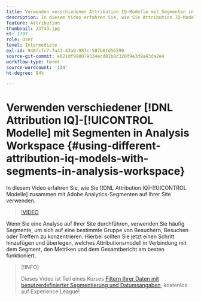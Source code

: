 ```yaml
---
title: Verwenden verschiedener Attribution IQ-Modelle mit Segmenten in Analysis Workspace
description: In diesem Video erfahren Sie, wie Sie Attribution IQ-Modelle zusammen mit Adobe Analytics-Segmenten auf Ihrer Site verwenden.
feature: Attribution
thumbnail: 23743.jpg
kt: 1707
role: User
level: Intermediate
exl-id: 948fcfc7-7a43-43a0-987c-587b0fd56599
source-git-commit: e021df988079334ecd81b8c320f9e3d9a43da2e4
workflow-type: tm+mt
source-wordcount: '134'
ht-degree: 84%

---
```


# Verwenden verschiedener [!DNL Attribution IQ]-[!UICONTROL Modelle] mit Segmenten in Analysis Workspace {#using-different-attribution-iq-models-with-segments-in-analysis-workspace}

In diesem Video erfahren Sie, wie Sie [!DNL Attribution IQ]-[!UICONTROL Modelle] zusammen mit Adobe Analytics-Segmenten auf Ihrer Site verwenden.

>[!VIDEO](https://video.tv.adobe.com/v/23743/?quality=12)

Wenn Sie eine Analyse auf Ihrer Site durchführen, verwenden Sie häufig Segmente, um sich auf eine bestimmte Gruppe von Besuchern, Besuchen oder Treffern zu konzentrieren. Hierbei sollten Sie jetzt einen Schritt hinzufügen und überlegen, welches Attributionsmodell in Verbindung mit dem Segment, den Metriken und dem Gesamtbericht am besten funktioniert.

>[!INFO]
>
> Dieses Video ist Teil eines Kurses [Filtern Ihrer Daten mit benutzerdefinierter Segmentierung und Datumsangaben](https://experienceleague.adobe.com/?recommended=Analytics-U-1-2021.1.filterdata&amp;lang=de), kostenlos auf Experience League!


